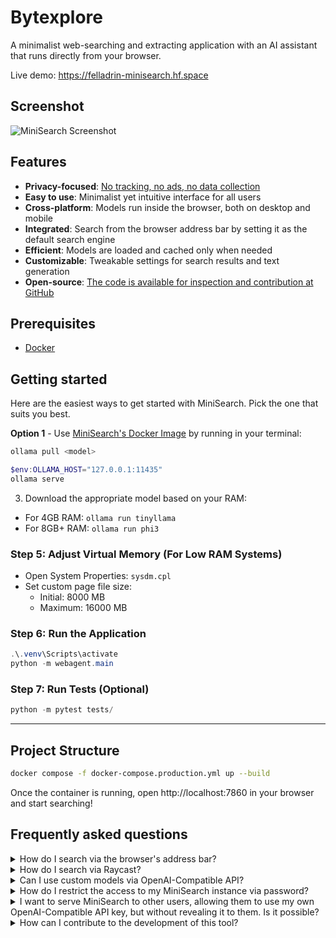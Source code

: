 # Bytexplore

A minimalist web-searching and extracting application with an AI assistant that runs directly from your browser.

Live demo: https://felladrin-minisearch.hf.space

## Screenshot

![MiniSearch Screenshot](https://github.com/user-attachments/assets/f8d72a8e-a725-42e9-9358-e6ebade2acb2)

## Features

- **Privacy-focused**: [No tracking, no ads, no data collection](https://docs.searxng.org/own-instance.html#how-does-searxng-protect-privacy)
- **Easy to use**: Minimalist yet intuitive interface for all users
- **Cross-platform**: Models run inside the browser, both on desktop and mobile
- **Integrated**: Search from the browser address bar by setting it as the default search engine
- **Efficient**: Models are loaded and cached only when needed
- **Customizable**: Tweakable settings for search results and text generation
- **Open-source**: [The code is available for inspection and contribution at GitHub](https://github.com/felladrin/MiniSearch)

## Prerequisites

- [Docker](https://docs.docker.com/get-docker/)

## Getting started

Here are the easiest ways to get started with MiniSearch. Pick the one that suits you best.

**Option 1** - Use [MiniSearch's Docker Image](https://github.com/felladrin/MiniSearch/pkgs/container/minisearch) by running in your terminal:

```bash
ollama pull <model>
```

```powershell
$env:OLLAMA_HOST="127.0.0.1:11435"
ollama serve
```

3. Download the appropriate model based on your RAM:

- For 4GB RAM: `ollama run tinyllama`
- For 8GB+ RAM: `ollama run phi3`

### Step 5: Adjust Virtual Memory (For Low RAM Systems)

- Open System Properties: `sysdm.cpl`
- Set custom page file size:
  - Initial: 8000 MB
  - Maximum: 16000 MB

### Step 6: Run the Application
```powershell
.\.venv\Scripts\activate
python -m webagent.main
```

### Step 7: Run Tests (Optional)
```powershell
python -m pytest tests/
```

---

## Project Structure
```bash
docker compose -f docker-compose.production.yml up --build
```

Once the container is running, open http://localhost:7860 in your browser and start searching!

## Frequently asked questions

<details>
  <summary>How do I search via the browser's address bar?</summary>
  <p>
    You can set MiniSearch as your browser's address-bar search engine using the pattern <code>http://localhost:7860/?q=%s</code>, in which your search term replaces <code>%s</code>.
  </p>
</details>

<details>
  <summary>How do I search via Raycast?</summary>
  <p>
    You can add <a href="https://ray.so/quicklinks/shared?quicklinks=%7B%22link%22:%22https:%5C/%5C/felladrin-minisearch.hf.space%5C/?q%3D%7BQuery%7D%22,%22name%22:%22MiniSearch%22%7D" target="_blank">this Quicklink</a> to Raycast, so typing your query will open MiniSearch with the search results. You can also edit it to point to your own domain.
  </p>
  <img width="744" alt="image" src="https://github.com/user-attachments/assets/521dca22-c77b-42de-8cc8-9feb06f9a97e">
</details>

<details>
  <summary>Can I use custom models via OpenAI-Compatible API?</summary>
  <p>
    Yes! For this, open the Menu and change the "AI Processing Location" to <code>Remote server (API)</code>. Then configure the Base URL, and optionally set an API Key and a Model to use.
  </p>
</details>

<details>
  <summary>How do I restrict the access to my MiniSearch instance via password?</summary>
  <p>
    Create a <code>.env</code> file and set a value for <code>ACCESS_KEYS</code>. Then reset the MiniSearch docker container.
  </p>
  <p>
    For example, if you to set the password to <code>PepperoniPizza</code>, then this is what you should add to your <code>.env</code>:<br/>
    <code>ACCESS_KEYS="PepperoniPizza"</code>
  </p>
  <p>
    You can find more examples in the <code>.env.example</code> file.
  </p>
</details>

<details>
  <summary>I want to serve MiniSearch to other users, allowing them to use my own OpenAI-Compatible API key, but without revealing it to them. Is it possible?</summary>
  <p>Yes! In MiniSearch, we call this text-generation feature "Internal OpenAI-Compatible API". To use this it:</p>
  <ol>
    <li>Set up your OpenAI-Compatible API endpoint by configuring the following environment variables in your <code>.env</code> file:
      <ul>
        <li><code>INTERNAL_OPENAI_COMPATIBLE_API_BASE_URL</code>: The base URL for your API</li>
        <li><code>INTERNAL_OPENAI_COMPATIBLE_API_KEY</code>: Your API access key</li>
        <li><code>INTERNAL_OPENAI_COMPATIBLE_API_MODEL</code>: The model to use</li>
        <li><code>INTERNAL_OPENAI_COMPATIBLE_API_NAME</code>: The name to display in the UI</li>
      </ul>
    </li>
    <li>Restart MiniSearch server.</li>
    <li>In the MiniSearch menu, select the new option (named as per your <code>INTERNAL_OPENAI_COMPATIBLE_API_NAME</code> setting) from the "AI Processing Location" dropdown.</li>
  </ol>
</details>

<details>
  <summary>How can I contribute to the development of this tool?</summary>
  <p>Fork this repository and clone it. Then, start the development server by running the following command:</p>
  <p><code>docker compose up</code></p>
  <p>Make your changes, push them to your fork, and open a pull request! All contributions are welcome!</p>
</details>
